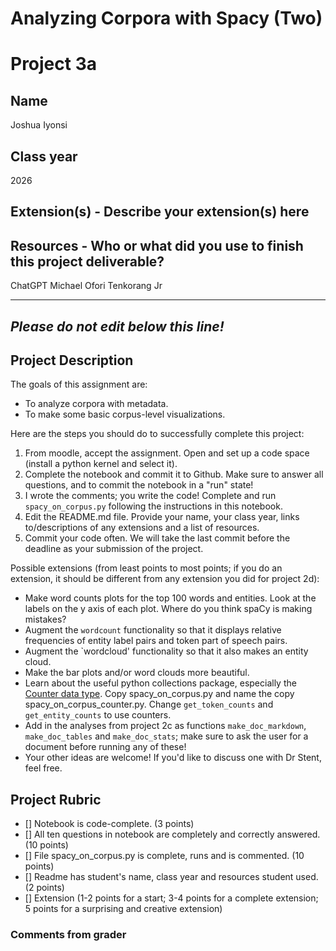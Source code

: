 # Analyzing Corpora with Spacy (Two)

# Project 3a

## Name
Joshua Iyonsi
## Class year
2026
## Extension(s) - Describe your extension(s) here

## Resources - Who or what did you use to finish this project deliverable?
ChatGPT
Michael Ofori Tenkorang Jr 

-----------------------------------------------------------------------------------------------------------------------------------------------
*Please do not edit below this line!*
-----------------------------------------------------------------------------------------------------------------------------------------------

## Project Description

The goals of this assignment are:
* To analyze corpora with metadata.
* To make some basic corpus-level visualizations.

Here are the steps you should do to successfully complete this project:
1. From moodle, accept the assignment. Open and set up a code space (install a python kernel and select it).
2. Complete the notebook and commit it to Github. Make sure to answer all questions, and to commit the notebook in a "run" state!
3. I wrote the comments; you write the code! Complete and run `spacy_on_corpus.py` following the instructions in this notebook.
4. Edit the README.md file. Provide your name, your class year, links to/descriptions of any extensions and a list of resources. 
5. Commit your code often. We will take the last commit before the deadline as your submission of the project.

Possible extensions (from least points to most points; if you do an extension, it should be different from any extension you did for project 2d):
* Make word counts plots for the top 100 words and entities. Look at the labels on the y axis of each plot. Where do you think spaCy is making mistakes?
* Augment the `wordcount` functionality so that it displays relative frequencies of entity label pairs and token part of speech pairs.
* Augment the `wordcloud' functionality so that it also makes an entity cloud.
* Make the bar plots and/or word clouds more beautiful.
* Learn about the useful python collections package, especially the [Counter data type](https://docs.python.org/3/library/collections.html#collections.Counter). Copy spacy_on_corpus.py and name the copy spacy_on_corpus_counter.py. Change `get_token_counts` and `get_entity_counts` to use counters. 
* Add in the analyses from project 2c as functions `make_doc_markdown`, `make_doc_tables` and `make_doc_stats`; make sure to ask the user for a document before running any of these!
* Your other ideas are welcome! If you'd like to discuss one with Dr Stent, feel free.

## Project Rubric

- [] Notebook is code-complete. (3 points)
- [] All ten questions in notebook are completely and correctly answered. (10 points)
- [] File spacy_on_corpus.py is complete, runs and is commented. (10 points)
- [] Readme has student's name, class year and resources student used. (2 points)
- [] Extension (1-2 points for a start; 3-4 points for a complete extension; 5 points for a surprising and creative extension)

### Comments from grader
